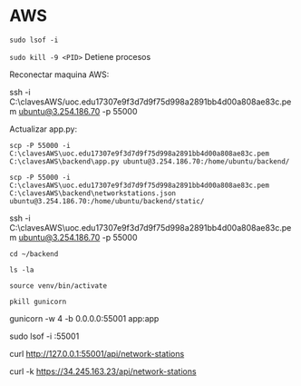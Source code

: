# AWS

`sudo lsof -i`

`sudo kill -9 <PID>` Detiene procesos


Reconectar maquina AWS:

ssh -i C:\clavesAWS/uoc.edu17307e9f3d7d9f75d998a2891bb4d00a808ae83c.pem ubuntu@3.254.186.70 -p 55000


Actualizar app.py:

`scp -P 55000 -i C:\clavesAWS\uoc.edu17307e9f3d7d9f75d998a2891bb4d00a808ae83c.pem C:\clavesAWS\backend\app.py ubuntu@3.254.186.70:/home/ubuntu/backend/`

`scp -P 55000 -i C:\clavesAWS\uoc.edu17307e9f3d7d9f75d998a2891bb4d00a808ae83c.pem C:\clavesAWS\backend\networkstations.json ubuntu@3.254.186.70:/home/ubuntu/backend/static/`

ssh -i C:\clavesAWS\uoc.edu17307e9f3d7d9f75d998a2891bb4d00a808ae83c.pem ubuntu@3.254.186.70 -p 55000


`cd ~/backend`

`ls -la`

`source venv/bin/activate`


`pkill gunicorn`


gunicorn -w 4 -b 0.0.0.0:55001 app:app


sudo lsof -i :55001


curl http://127.0.0.1:55001/api/network-stations


curl -k https://34.245.163.23/api/network-stations

